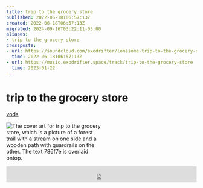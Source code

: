 ```yaml
---
title: trip to the grocery store
published: 2022-06-18T06:57:13Z
created: 2022-06-18T06:57:13Z
migrated: 2024-09-16T03:22:11-05:00
aliases:
- trip to the grocery store
crossposts:
- url: https://soundcloud.com/exodrifter/lonesome-trip-to-the-grocery-store
  time: 2022-06-18T06:57:13Z
- url: https://music.exodrifter.space/track/trip-to-the-grocery-store
  time: 2023-01-22
---
```


# trip to the grocery store

<div class="flex">
<div><i class="ri-video-fill"></i> <a href="https://vods.exodrifter.space/tag/song-trip-to-the-grocery-store">vods</a></div>
</div>

<div style="width: 50%;">

![The cover art for trip to the grocery store, which is a picture of a forest trail with a stream on one side and a wooden path with guardrails on the other. The text 786f7e is overlaid ontop.](trip-to-the-grocery-store.png)

</div>

<iframe style="border: 0; width: 100%; max-width: 700px; height: 42px;" src="https://bandcamp.com/EmbeddedPlayer/album=477085509/size=small/bgcol=333333/linkcol=0f91ff/track=2270640899/transparent=true/" seamless><a href="https://music.exodrifter.space/album/lonely-metro">lonely metro by exodrifter</a></iframe>
